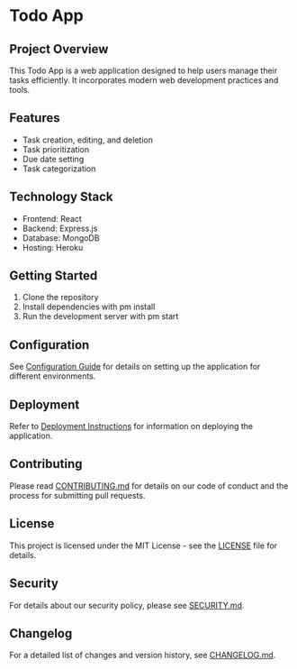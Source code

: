 # Todo App

## Project Overview
This Todo App is a web application designed to help users manage their tasks efficiently. It incorporates modern web development practices and tools.

## Features
- Task creation, editing, and deletion
- Task prioritization
- Due date setting
- Task categorization

## Technology Stack
- Frontend: React
- Backend: Express.js
- Database: MongoDB
- Hosting: Heroku

## Getting Started
1. Clone the repository
2. Install dependencies with 
pm install
3. Run the development server with 
pm start

## Configuration
See [Configuration Guide](docs/ConfigurationGuide.md) for details on setting up the application for different environments.

## Deployment
Refer to [Deployment Instructions](docs/DeploymentInstructions.md) for information on deploying the application.

## Contributing
Please read [CONTRIBUTING.md](CONTRIBUTING.md) for details on our code of conduct and the process for submitting pull requests.

## License
This project is licensed under the MIT License - see the [LICENSE](LICENSE) file for details.

## Security
For details about our security policy, please see [SECURITY.md](SECURITY.md).

## Changelog
For a detailed list of changes and version history, see [CHANGELOG.md](CHANGELOG.md).
